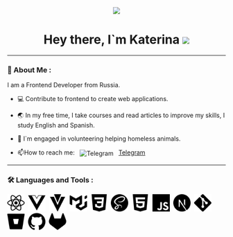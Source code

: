 

<div id="header" align="center">
  <img src="https://media.giphy.com/media/LMcB8XospGZO8UQq87/giphy.gif" width="400"/>
  <h1>
    Нey there, I`m Katerina
    <img src='https://media.giphy.com/media/v1.Y2lkPTc5MGI3NjExMDU2Y3ByMGxobWMwYnZjbWlzc3cwODZmdGN6aW9vamR5OWpxb2p4dSZlcD12MV9pbnRlcm5hbF9naWZfYnlfaWQmY3Q9cw/v0dGnTDFgEr68myH0C/giphy.gif' width="40px" />
  </h1>
</div>

---

### :paperclip: About Me :
I am a Frontend Developer from Russia.
- :computer: Contribute to frontend to create web applications.

- :earth_asia: In my free time, I take courses and read articles to improve my skills, I study English and Spanish.

- :paw_prints: I`m engaged in volunteering helping homeless animals.

- :mailbox:How to reach me: &nbsp; <img src="https://github.com/Kat3110/Kat3110/assets/87698261/400292d8-d6ae-47aa-a794-b382fead633d" alt="Telegram" width="20" height="20"  align="center"/> &nbsp; [Telegram](https://t.me/kat_kitsu "Телеграм")

---

### :hammer_and_wrench: Languages and Tools :
<div>
  <img src='https://github.com/Kat3110/food-zero/blob/main/public/svg/react.svg' title='React' alt='React' width='40' height='40'/>&nbsp;
  <img src='https://github.com/Kat3110/food-zero/blob/main/public/svg/vuedotjs.svg' title='Vue' alt='Vue' width='40' height='40' />&nbsp;
  <img src='https://github.com/Kat3110/food-zero/blob/main/public/svg/vuetify.svg' title='Vuetify' alt='Vuetify' width='40' height='40' />&nbsp;
  <img src='https://github.com/Kat3110/food-zero/blob/main/public/svg/mui.svg' title='Material UI' alt='Material UI' width='40' height='40'/>&nbsp;
  <img src='https://github.com/Kat3110/food-zero/blob/main/public/svg/css3.svg'  title='CSS3' alt='CSS' width='40' height='40'/>&nbsp;
  <img src='https://github.com/Kat3110/food-zero/blob/main/public/svg/sass.svg' title='Sass' alt='Sass' width='40' height='40' />&nbsp;
  <img src='https://github.com/Kat3110/food-zero/blob/main/public/svg/html5.svg' title='HTML5' alt='HTML' width='40' height='40'/>&nbsp;
  <img src='https://github.com/Kat3110/food-zero/blob/main/public/svg/javascript.svg' title='JavaScript' alt='JavaScript' width='40' height='40'/>&nbsp;
  <img src='https://github.com/Kat3110/food-zero/blob/main/public/svg/nextdotjs.svg' title='Next' alt='Next' width='40' height='40' />&nbsp;
  <img src='https://github.com/Kat3110/food-zero/blob/main/public/svg/git.svg' title='Git' alt='Git' width='40' height='40'/>&nbsp;
  <img src='https://github.com/Kat3110/food-zero/blob/main/public/svg/bitbucket.svg' title='Bitbucket' alt='Bitbucket' width='40' height='40' />&nbsp;
  <img src='https://github.com/Kat3110/food-zero/blob/main/public/svg/github.svg' title='GitHub' alt='GitHub' width='40' height='40' />&nbsp;
  <img src='https://github.com/Kat3110/food-zero/blob/main/public/svg/gitlab.svg' title='GitLab' alt='GitLab' width='40' height='40' />&nbsp;
  
</div>
